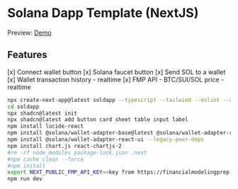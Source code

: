 # Solana Dapp Template (NextJS)

Preview: [Demo](https://soldapp-theta.vercel.app/)

## Features
[x] Connect wallet button
[x] Solana faucet button
[x] Send SOL to a wallet
[x] Wallet transaction history - realtime
[x] FMP API - BTC/SUI/SOL price - realtime


```bash
npx create-next-app@latest soldapp --typescript --tailwind --eslint --app --src-dir --import-alias "@/*"
cd soldapp
npx shadcn@latest init
npx shadcn@latest add button card sheet table input label
npm install lucide-react
npm install @solana/wallet-adapter-base@latest @solana/wallet-adapter-react@latest @solana/wallet-adapter-react-ui@latest @solana/wallet-adapter-wallets@latest @solana/web3.js@latest --legacy-peer-deps
npm install @solana/wallet-adapter-react-ui --legacy-peer-deps
npm install chart.js react-chartjs-2
#rm -rf node_modules package-lock.json .next
#npm cache clean --force
#npm install
export NEXT_PUBLIC_FMP_API_KEY=<key from https://financialmodelingprep.com/>
npm run dev
```